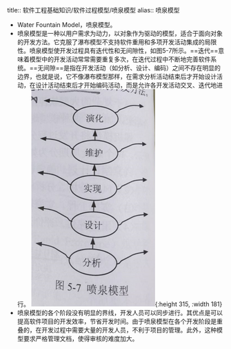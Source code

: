 title:: 软件工程基础知识/软件过程模型/喷泉模型
alias:: 喷泉模型

- Water Fountain Model，喷泉模型。
- 喷泉模型是一种以用户需求为动力，以对象作为驱动的模型，适合于面向对象的开发方法。它克服了瀑布模型不支持软件重用和多项开发活动集成的局限性。喷泉模型使开发过程具有迭代性和无间隙性，如图5-7所示。==迭代==意味着模型中的开发活动常常需要重复多次，在迭代过程中不断地完善软件系统。==无间隙==是指在开发活动（如分析、设计、编码）之间不存在明显的边界，也就是说，它不像瀑布模型那样，在需求分析活动结束后才开始设计活动，在设计活动结束后才开始编码活动，而是允许各开发活动交叉、迭代地进行。
  ![image.png](../assets/image_1651750285209_0.png){:height 315, :width 181}
- 喷泉模型的各个阶段没有明显的界线，开发人员可以同步进行。其优点是可以提高软件项目的开发效率，节省开发时间。由于喷泉模型在各个开发阶段是重叠的，在开发过程中需要大量的开发人员，不利于项目的管理。此外，这种模型要求严格管理文档，使得审核的难度加大。